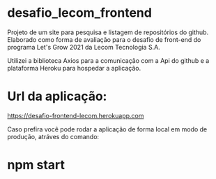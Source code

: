 # desafio_lecom_frontend
Projeto de um site para pesquisa e listagem de repositórios do github. Elaborado como forma de avaliação para o desafio de front-end do programa Let's Grow 2021 da Lecom Tecnologia S.A.

Utilizei a biblioteca Axios para a comunicação com a Api do github e a plataforma Heroku para hospedar a aplicação.

# Url da aplicação: 
https://desafio-frontend-lecom.herokuapp.com

Caso prefira você pode rodar a aplicação de forma local em modo de produção, atráves do comando:
# npm start
